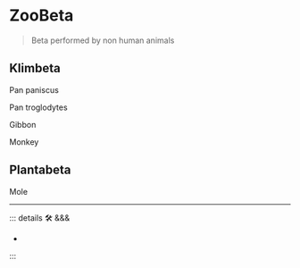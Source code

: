 # ZooBeta

> Beta performed by non human animals

## Klimbeta

Pan paniscus

Pan troglodytes

Gibbon

Monkey

## Plantabeta

Mole

---

<!-- =================================================== -->
<!-- =================================================== -->
<!-- =================================================== -->
<!-- =================================================== -->
<!-- =================================================== -->
::: details 🛠 <dev>&&&</dev>

-

:::
